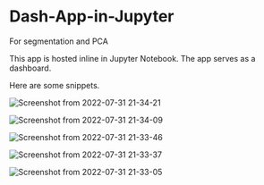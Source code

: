 # Dash-App-in-Jupyter
For segmentation and PCA

This app is hosted inline in Jupyter Notebook.
The app serves as a dashboard.

Here are some snippets.

![Screenshot from 2022-07-31 21-34-21](https://user-images.githubusercontent.com/90312228/182035191-7757aa9f-719d-42ac-bd10-3460e44ee843.png)

![Screenshot from 2022-07-31 21-34-09](https://user-images.githubusercontent.com/90312228/182035205-8486c337-f3f0-41c4-8cbe-615744cd0fac.png)

![Screenshot from 2022-07-31 21-33-46](https://user-images.githubusercontent.com/90312228/182035207-63f43a9a-7740-45ec-81ac-5e3e5a61a988.png)

![Screenshot from 2022-07-31 21-33-37](https://user-images.githubusercontent.com/90312228/182035211-f2ee5d66-f311-4a82-aa36-d78b9cad64b9.png)

![Screenshot from 2022-07-31 21-33-05](https://user-images.githubusercontent.com/90312228/182035214-bcd1b248-9fd5-4431-8bec-b75d01cdc746.png)

